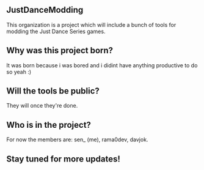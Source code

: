 ## JustDanceModding
This organization is a project which will include a bunch of tools for modding the Just Dance Series games.

## Why was this project born?
It was born because i was bored and i didint have anything productive to do so yeah :)

## Will the tools be public?
They will once they're done.

## Who is in the project?
For now the members are: sen_ (me), rama0dev, davjok.

## Stay tuned for more updates!
